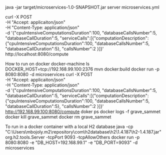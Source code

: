 java -jar target/microservices-1.0-SNAPSHOT.jar server microservices.yml

curl -X POST \
-H "Accept: applicaiton/json" \
-H "Content-Type: application/json" \
-d '{"cpuIntensiveComputationsDuration":100, "databaseCallsNumber":5, "databaseCallDuration":5, "serviceCalls":[{"computationDescription":{"cpuIntensiveComputationsDuration":100, "databaseCallsNumber":5, "databaseCallDuration":5}, "callsNumber":2 }]}' \
http://localhost:8080/compute



How to run on docker
docker-machine ls
DOCKER_HOST=tcp://192.168.99.100:2376
mvn docker:build
docker run -p 8080:8080 -d microservices
curl -X POST \
-H "Accept: applicaiton/json" \
-H "Content-Type: application/json" \
-d '{"cpuIntensiveComputationsDuration":100, "databaseCallsNumber":5, "databaseCallDuration":5, "serviceCalls":[{"computationDescription":{"cpuIntensiveComputationsDuration":100, "databaseCallsNumber":5, "databaseCallDuration":5}, "callsNumber":2 }]}' \
http://192.168.99.100:8080/compute
doker ps
docker logs -f grave_sammet
docker kill grave_sammet
docker rm grave_sammet

To run in a docker container with a local H2 database
java -cp "C:\Users\mbojoly\.m2\repository\com\h2database\h2\1.4.187\h2-1.4.187.jar" org.h2.tools.Server -tcpPort 9093 -tcpAllowOthers
docker run -p 8080:8080 -e "DB_HOST=192.168.99.1" -e "DB_PORT=9093" -d microservices
